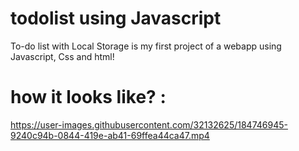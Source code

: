 # todolist using Javascript
To-do list with Local Storage is my
first project of a webapp using Javascript, Css and html!

# how it looks like? :

https://user-images.githubusercontent.com/32132625/184746945-9240c94b-0844-419e-ab41-69ffea44ca47.mp4

